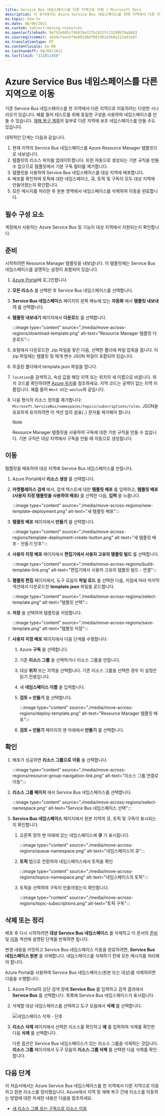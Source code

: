 ```yaml
---
title: Service Bus 네임스페이스를 다른 지역으로 이동 | Microsoft Docs
description: 이 문서에서는 Azure Service Bus 네임스페이스를 현재 지역에서 다른 지역으로 이동하는 방법을 보여줍니다.
ms.topic: how-to
ms.date: 06/08/2021
ms.custom: subject-moving-resources
ms.openlocfilehash: 9a752e845cf4b819e327bc922fc13199b79ab8d3
ms.sourcegitcommit: a434cfeee5f4ed01d6df897d01e569e213ad1e6f
ms.translationtype: HT
ms.contentlocale: ko-KR
ms.lasthandoff: 06/09/2021
ms.locfileid: "111811450"
---
```

# <a name="move-an-azure-service-bus-namespace-to-another-region"></a>Azure Service Bus 네임스페이스를 다른 지역으로 이동
기존 Service Bus 네임스페이스를 한 지역에서 다른 지역으로 이동하려는 다양한 시나리오가 있습니다. 예를 들어 테스트를 위해 동일한 구성을 사용하여 네임스페이스를 만들 수 있습니다. [재해 복구 계획](service-bus-geo-dr.md)의 일부로 다른 지역에 보조 네임스페이스를 만들 수도 있습니다.

대략적인 단계는 다음과 같습니다.

1. 현재 지역의 Service Bus 네임스페이스를 Azure Resource Manager 템플릿으로 내보냅니다. 
1. 템플릿의 리소스 위치를 업데이트합니다. 또한 자동으로 생성되는 기본 규칙을 만들 수 없으므로 템플릿에서 기본 구독 필터를 제거합니다. 
1. 템플릿을 사용하여 Service Bus 네임스페이스를 대상 지역에 배포합니다. 
1. 배포를 확인하여 토픽에 대한 네임스페이스, 큐, 토픽 및 구독이 모두 대상 지역에 만들어졌는지 확인합니다. 
1. 모든 메시지를 처리한 후 원본 영역에서 네임스페이스를 삭제하여 이동을 완료합니다. 

## <a name="prerequisites"></a>필수 구성 요소
계정에서 사용하는 Azure Service Bus 및 기능이 대상 지역에서 지원되는지 확인합니다.
 
## <a name="prepare"></a>준비
시작하려면 Resource Manager 템플릿을 내보냅니다. 이 템플릿에는 Service Bus 네임스페이스를 설명하는 설정이 포함되어 있습니다.

1. [Azure Portal](https://portal.azure.com)에 로그인합니다.
2. **모든 리소스** 를 선택한 후 Service Bus 네임스페이스를 선택합니다.
3. **Service Bus 네임스페이스** 페이지의 왼쪽 메뉴에 있는 **자동화** 에서 **템플릿 내보내기** 를 선택합니다. 
4. **템플릿 내보내기** 페이지에서 **다운로드** 를 선택합니다.

    :::image type="content" source="./media/move-across-regions/download-template.png" alt-text="Resource Manager 템플릿 다운로드":::
5. 포털에서 다운로드한 .zip 파일을 찾은 다음, 선택한 폴더에 파일 압축을 풉니다. 이 zip 파일에는 템플릿 및 매개 변수 JSON 파일이 포함되어 있습니다. 
1. 추출된 폴더에서 template.json 파일을 엽니다. 
1. `location`을 검색하고, 속성 값을 해당 지역 또는 위치의 새 이름으로 바꿉니다. 위치 코드를 확인하려면 [Azure 위치](https://azure.microsoft.com/global-infrastructure/locations/)를 참조하세요. 지역 코드는 공백이 없는 지역 이름입니다. 예를 들어 `West US`는 `westus`와 같습니다.
1. 다음 형식의 리소스 정의를 제거합니다: `Microsoft.ServiceBus/namespaces/topics/subscriptions/rules`. JSON을 유효하게 유지하려면 이 섹션 앞의 쉼표(`,`) 문자를 제거해야 합니다.  

    > [!NOTE]
    > Resource Manager 템플릿을 사용하여 구독에 대한 기본 규칙을 만들 수 없습니다. 기본 규칙은 대상 지역에서 구독을 만들 때 자동으로 생성됩니다. 

## <a name="move"></a>이동
템플릿을 배포하여 대상 지역에 Service Bus 네임스페이스를 만듭니다. 

1. Azure Portal에서 **리소스 생성** 를 선택합니다.
2. **마켓플레이스 검색** 에서, 검색 텍스트에 대한 **템플릿 배포** 를 입력하고, **템플릿 배포(사용자 지정 템플릿을 사용하여 배포)** 를 선택한 다음, **입력** 을 누릅니다.

    :::image type="content" source="./media/move-across-regions/new-template-deployment.png" alt-text="새 템플릿 배포":::    
1. **템플릿 배포** 페이지에서 **만들기** 를 선택합니다.

    :::image type="content" source="./media/move-across-regions/template-deployment-create-button.png" alt-text="새 템플릿 배포 - 만들기 단추":::        
1. **사용자 지정 배포** 페이지에서 **편집기에서 사용자 고유의 템플릿 빌드** 를 선택합니다.

    :::image type="content" source="./media/move-across-regions/build-template-link.png" alt-text="편집기에서 사용자 고유의 템플릿 빌드 - 연결":::            
1. **템플릿 편집** 페이지에서, 도구 모음의 **파일 로드** 를 선택한 다음, 지침에 따라 마지막 섹션에서 다운로드한 **template.json** 파일을 로드합니다.

    :::image type="content" source="./media/move-across-regions/select-template.png" alt-text="템플릿 선택":::                
1. **저장** 을 선택하여 템플릿을 저장합니다. 

    :::image type="content" source="./media/move-across-regions/save-template.png" alt-text="템플릿 저장":::                    
1. **사용자 지정 배포** 페이지에서 다음 단계를 수행합니다: 
    1. Azure **구독** 을 선택합니다. 
    2. 기존 **리소스 그룹** 을 선택하거나 리소스 그룹을 만듭니다. 
    3. 대상 **위치** 또는 지역을 선택합니다. 기존 리소스 그룹을 선택한 경우 이 설정은 읽기 전용입니다. 
    4. 새 **네임스페이스 이름** 을 입력합니다.
    1. **검토 + 만들기** 를 선택합니다. 

        :::image type="content" source="./media/move-across-regions/deploy-template.png" alt-text="Resource Manager 템플릿 배포":::
    1. **검토 + 만들기** 페이지의 맨 아래에서 **만들기** 를 선택합니다. 
    
## <a name="verify"></a>확인
1. 배포가 성공하면 **리소스 그룹으로 이동** 을 선택합니다.

    :::image type="content" source="./media/move-across-regions/resource-group-navigation-link.png" alt-text="리소스 그룹 연결로 이동":::    
1. **리소스 그룹 페이지** 에서 Service Bus 네임스페이스를 선택합니다. 

    :::image type="content" source="./media/move-across-regions/select-namespace.png" alt-text="Service Bus 네임스페이스 선택":::    
1. **Service Bus 네임스페이스** 페이지에서 원본 지역의 큐, 토픽 및 구독이 표시되는지 확인합니다. 
    1. 오른쪽 창의 맨 아래에 있는 네임스페이스에 **큐** 가 표시됩니다.         
    
        :::image type="content" source="./media/move-across-regions/queue-namespace.png" alt-text="네임스페이스의 큐":::
    2. **토픽** 탭으로 전환하여 네임스페이스에서 토픽을 확인
    
        :::image type="content" source="./media/move-across-regions/topics-namespace.png" alt-text="네임스페이스의 토픽":::
    3. 토픽을 선택하여 구독이 만들어졌는지 확인합니다. 

        :::image type="content" source="./media/move-across-regions/topic-subscriptions.png" alt-text="토픽 구독":::      
    
    

## <a name="discard-or-clean-up"></a>삭제 또는 정리
배포 후 다시 시작하려면 **대상 Service Bus 네임스페이스** 를 삭제하고 이 문서의 [준비](#prepare) 및 [이동](#move) 섹션에 설명된 단계를 반복하면 됩니다.

변경 내용을 커밋하고 Service Bus 네임스페이스 이동을 완료하려면, **Service Bus 네임스페이스 원본** 을 삭제합니다. 네임스페이스를 삭제하기 전에 모든 메시지를 처리해야 합니다. 

Azure Portal을 사용하여 Service Bus 네임스페이스(원본 또는 대상)를 삭제하려면 다음을 수행합니다:

1. Azure Portal의 상단 검색 창에 **Service Bus** 를 입력하고 검색 결과에서 **Service Bus** 를 선택합니다. 목록에 Service Bus 네임스페이스가 표시됩니다.
2. 삭제할 대상 네임스페이스를 선택하고 도구 모음에서 **삭제** 를 선택합니다. 

    ![네임스페이스 삭제 - 단추](./media/move-across-regions/delete-namespace-button.png)
3. **리소스 삭제** 페이지에서 선택한 리소스를 확인하고 **예** 를 입력하여 삭제를 확인한 다음 **삭제** 를 선택합니다. 

    다른 옵션은 Service Bus 네임스페이스가 있는 리소스 그룹을 삭제하는 것입니다. **리소스 그룹** 페이지에서 도구 모음의 **리소스 그룹 삭제** 를 선택한 다음 삭제를 확인합니다. 

## <a name="next-steps"></a>다음 단계

이 자습서에서는 Azure Service Bus 네임스페이스를 한 지역에서 다른 지역으로 이동하고 원본 리소스를 정리했습니다.  Azure에서 지역 및 재해 복구 간에 리소스를 이동하는 방법에 대한 자세한 내용은 다음을 참조하세요.

- [새 리소스 그룹 또는 구독으로 리소스 이동](../azure-resource-manager/management/move-resource-group-and-subscription.md)

